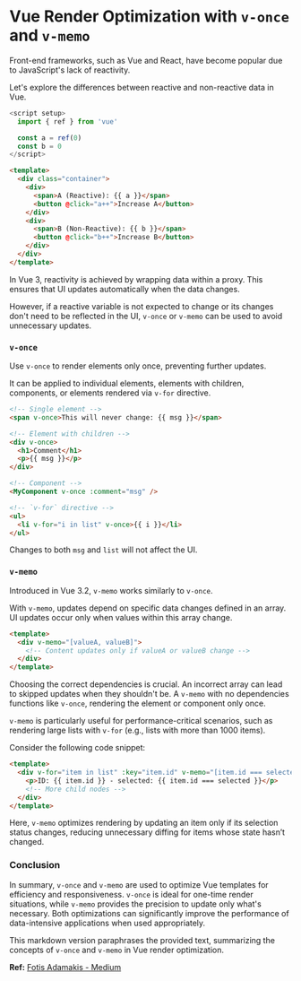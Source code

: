 # Vue Render Optimization with `v-once` and `v-memo`

Front-end frameworks, such as Vue and React, have become popular due to JavaScript's lack of reactivity.

Let's explore the differences between reactive and non-reactive data in Vue.

```js
<script setup>
  import { ref } from 'vue'

  const a = ref(0)
  const b = 0
</script>
```

```html
<template>
  <div class="container">
    <div>
      <span>A (Reactive): {{ a }}</span>
      <button @click="a++">Increase A</button>
    </div>
    <div>
      <span>B (Non-Reactive): {{ b }}</span>
      <button @click="b++">Increase B</button>
    </div>
  </div>
</template>
```

In Vue 3, reactivity is achieved by wrapping data within a proxy. This ensures that UI updates automatically when the data changes.

However, if a reactive variable is not expected to change or its changes don't need to be reflected in the UI, `v-once` or `v-memo` can be used to avoid unnecessary updates.

### `v-once`

Use `v-once` to render elements only once, preventing further updates.

It can be applied to individual elements, elements with children, components, or elements rendered via `v-for` directive.

```html
<!-- Single element -->
<span v-once>This will never change: {{ msg }}</span>

<!-- Element with children -->
<div v-once>
  <h1>Comment</h1>
  <p>{{ msg }}</p>
</div>

<!-- Component -->
<MyComponent v-once :comment="msg" />

<!-- `v-for` directive -->
<ul>
  <li v-for="i in list" v-once>{{ i }}</li>
</ul>
```

Changes to both `msg` and `list` will not affect the UI.

### `v-memo`

Introduced in Vue 3.2, `v-memo` works similarly to `v-once`.

With `v-memo`, updates depend on specific data changes defined in an array. UI updates occur only when values within this array change.

```html
<template>
  <div v-memo="[valueA, valueB]">
    <!-- Content updates only if valueA or valueB change -->
  </div>
</template>
```

Choosing the correct dependencies is crucial. An incorrect array can lead to skipped updates when they shouldn't be. A `v-memo` with no dependencies functions like `v-once`, rendering the element or component only once.

`v-memo` is particularly useful for performance-critical scenarios, such as rendering large lists with `v-for` (e.g., lists with more than 1000 items).

Consider the following code snippet:

```html
<template>
  <div v-for="item in list" :key="item.id" v-memo="[item.id === selected]">
    <p>ID: {{ item.id }} - selected: {{ item.id === selected }}</p>
    <!-- More child nodes -->
  </div>
</template>
```

Here, `v-memo` optimizes rendering by updating an item only if its selection status changes, reducing unnecessary diffing for items whose state hasn’t changed.

### Conclusion

In summary, `v-once` and `v-memo` are used to optimize Vue templates for efficiency and responsiveness. `v-once` is ideal for one-time render situations, while `v-memo` provides the precision to update only what's necessary. Both optimizations can significantly improve the performance of data-intensive applications when used appropriately.

This markdown version paraphrases the provided text, summarizing the concepts of `v-once` and `v-memo` in Vue render optimization.

**Ref:** [Fotis Adamakis - Medium](https://fadamakis.com/vue-render-optimization-with-v-once-and-v-memo-28f39bc0e66a)